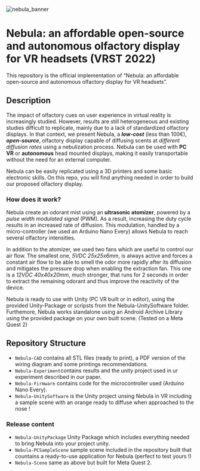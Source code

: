 ![nebula_banner](https://user-images.githubusercontent.com/20073809/198014753-975e6ed2-2b6e-4484-b7b0-5a9902b57aae.png)

# Nebula: an affordable open-source and autonomous olfactory display for VR headsets (VRST 2022)
 
This repository is the official implementation of “Nebula: an affordable open-source and autonomous olfactory display for VR headsets”.

## Description 

The impact of olfactory cues on user experience in virtual reality is increasingly studied. However, results are still heterogeneous and existing studies difficult to replicate, mainly due to a lack of standardized olfactory displays. In that context, we present Nebula, a **_low-cost_** (less than 100€), **_open-source_**, olfactory display capable of diffusing scents at *different diffusion rates* using a nebulization process. Nebula can be used with **PC VR** or **autonomous** head mounted displays, making it easily transportable without the need for an external computer.

Nebula can be easily replicated using a 3D printers and some basic electronic skills. On this repo, you will find anything needed in order to build our proposed olfactory display. 

### How does it work?

Nebula create an odorant mist using an **ultrasonic atomizer**, powered by a *pulse width modulated signal* (PWM). As a result, increasing the duty cycle results in an increased rate of diffusion.
This modulation, handled by a micro-controller (we used an Arduino Nano Every) allows Nebula to reach several olfactory intensities.

In addition to the atomizer, we used two fans which are useful to control our air flow. The smallest one, *5VDC 25x25x6mm*, is always active and forces a constant air flow to be able to smell the odor more rapidly after its diffusion and mitigates the pressure drop when enabling the extraction fan. This one is a *12VDC 40x40x20mm*, much stronger, that runs for 2 seconds in order to extract the remaining odorant and thus improve the reactivity of the device.

Nebula is ready to use with Unity (PC VR built or in editor), using the provided Unity-Package or scripsts from the Nebula-UnitySoftware folder.
Furthemore, Nebula works standalone using an Android Archive Library using the provided package on your own built scene. (Tested on a Meta Quest 2)

## Repository Structure

  * ``Nebula-CAD`` contains all STL files (ready to print), a PDF version of the wiring diagram and some printings recommendations.
  * ``Nebula-Experiment``contains results and the unity project used in ur experiment described in our paper.
  * ``Nebula-Firmware`` contains code for the microcontroller used (Arduino Nano Every).
  * ``Nebula-UnitySoftware`` is the Unity project unsing Nebula in VR including a sample scene with an orange ready to diffuse when approached to the nose !
  
   ### Release content
   
   * ``Nebula-UnityPackage`` Unity Package which includes everything needed to bring Nebula into your project unity.
   * ``Nebula-PCSampleScene`` sample scene included in the repository built that countains a ready-to-use application for Nebula (perfect to test yours !)
   * ``Nebula-Scene`` same as above but built for Meta Quest 2.
